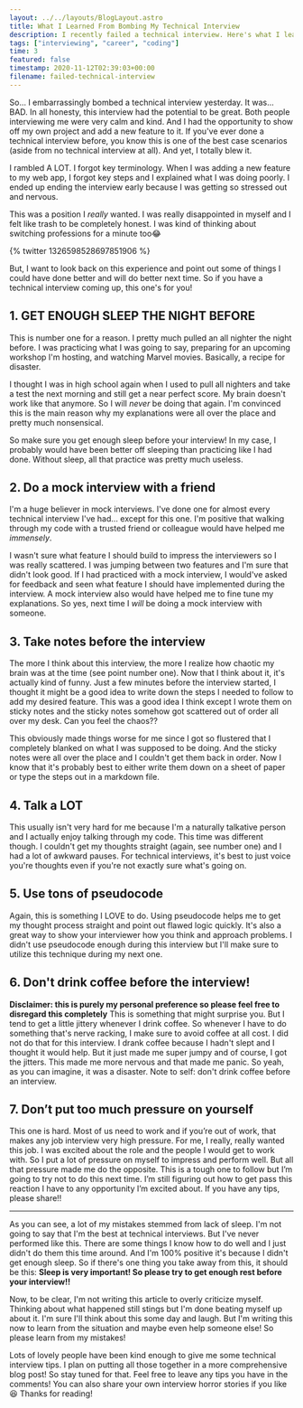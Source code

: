 ```yaml
---
layout: ../../layouts/BlogLayout.astro
title: What I Learned From Bombing My Technical Interview
description: I recently failed a technical interview. Here's what I learned from that experience.
tags: ["interviewing", "career", "coding"]
time: 3
featured: false
timestamp: 2020-11-12T02:39:03+00:00
filename: failed-technical-interview
---
```

So... I embarrassingly bombed a technical interview yesterday. It was... BAD. In all honesty, this interview had the potential to be great. Both people interviewing me were very calm and kind. And I had the opportunity to show off my own project and add a new feature to it. If you've ever done a technical interview before, you know this is one of the best case scenarios (aside from no technical interview at all). And yet, I totally blew it.

I rambled A LOT. I forgot key terminology. When I was adding a new feature to my web app, I forgot key steps and I explained what I was doing poorly. I ended up ending the interview early because I was getting so stressed out and nervous.

This was a position I _really_ wanted. I was really disappointed in myself and I felt like trash to be completely honest. I was kind of thinking about switching professions for a minute too😂 

{% twitter 1326598528697851906 %}

But, I want to look back on this experience and point out some of things I could have done better and will do better next time. So if you have a technical interview coming up, this one's for you!

## 1. GET ENOUGH SLEEP THE NIGHT BEFORE

This is number one for a reason. I pretty much pulled an all nighter the night before. I was practicing what I was going to say, preparing for an upcoming workshop I'm hosting, and watching Marvel movies. Basically, a recipe for disaster.

I thought I was in high school again when I used to pull all nighters and take a test the next morning and still get a near perfect score. My brain doesn't work like that anymore. So I will _never_ be doing that again. I'm convinced this is the main reason why my explanations were all over the place and pretty much nonsensical.

So make sure you get enough sleep before your interview! In my case, I probably would have been better off sleeping than practicing like I had done. Without sleep, all that practice was pretty much useless.

## 2. Do a mock interview with a friend

I'm a huge believer in mock interviews. I've done one for almost every technical interview I've had... except for this one. I'm positive that walking through my code with a trusted friend or colleague would have helped me _immensely_.

I wasn't sure what feature I should build to impress the interviewers so I was really scattered. I was jumping between two features and I'm sure that didn't look good. If I had practiced with a mock interview, I would've asked for feedback and seen what feature I should have implemented during the interview. A mock interview also would have helped me to fine tune my explanations. So yes, next time I _will_ be doing a mock interview with someone.

## 3. Take notes before the interview

The more I think about this interview, the more I realize how chaotic my brain was at the time (see point number one). Now that I think about it, it's actually kind of funny. Just a few minutes before the interview started, I thought it might be a good idea to write down the steps I needed to follow to add my desired feature. This was a good idea I think except I wrote them on sticky notes and the sticky notes somehow got scattered out of order all over my desk. Can you feel the chaos??

This obviously made things worse for me since I got so flustered that I completely blanked on what I was supposed to be doing. And the sticky notes were all over the place and I couldn't get them back in order. Now I know that it's probably best to either write them down on a sheet of paper or type the steps out in a markdown file.

## 4. Talk a LOT

This usually isn't very hard for me because I'm a naturally talkative person and I actually enjoy talking through my code. This time was different though. I couldn't get my thoughts straight (again, see number one) and I had a lot of awkward pauses. For technical interviews, it's best to just voice you're thoughts even if you're not exactly sure what's going on.

## 5. Use tons of pseudocode

Again, this is something I LOVE to do. Using pseudocode helps me to get my thought process straight and point out flawed logic quickly. It's also a great way to show your interviewer how you think and approach problems. I didn't use pseudocode enough during this interview but I'll make sure to utilize this technique during my next one.

## 6. Don't drink coffee before the interview!

**Disclaimer: this is purely my personal preference so please feel free to disregard this completely** This is something that might surprise you. But I tend to get a little jittery whenever I drink coffee. So whenever I have to do something that's nerve racking, I make sure to avoid coffee at all cost. I did not do that for this interview. I drank coffee because I hadn't slept and I thought it would help. But it just made me super jumpy and of course, I got the jitters. This made me more nervous and that made me panic. So yeah, as you can imagine, it was a disaster. Note to self: don't drink coffee before an interview.

## 7. Don’t put too much pressure on yourself

This one is hard. Most of us need to work and if you’re out of work, that makes any job interview very high pressure. For me, I really, really wanted this job. I was excited about the role and the people I would get to work with. So I put a lot of pressure on myself to impress and perform well. But all that pressure made me do the opposite. This is a tough one to follow but I’m going to try not to do this next time. I’m still figuring out how to get pass this reaction I have to any opportunity I’m excited about. If you have any tips, please share!!

* * *

As you can see, a lot of my mistakes stemmed from lack of sleep. I'm not going to say that I'm the best at technical interviews. But I've never performed like this. There are some things I know how to do well and I just didn't do them this time around. And I'm 100% positive it's because I didn't get enough sleep. So if there's one thing you take away from this, it should be this: **Sleep is very important! So please try to get enough rest before your interview!!**

Now, to be clear, I'm not writing this article to overly criticize myself. Thinking about what happened still stings but I'm done beating myself up about it. I'm sure I'll think about this some day and laugh. But I'm writing this now to learn from the situation and maybe even help someone else! So please learn from my mistakes!

Lots of lovely people have been kind enough to give me some technical interview tips. I plan on putting all those together in a more comprehensive blog post! So stay tuned for that. Feel free to leave any tips you have in the comments! You can also share your own interview horror stories if you like😆 Thanks for reading!